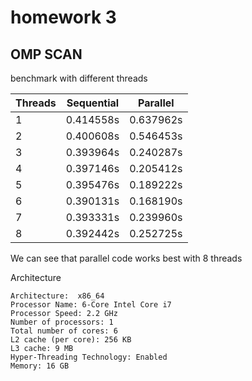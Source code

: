 # homework 3

## OMP SCAN

benchmark with different threads


|    Threads   | Sequential | Parallel |
| ----------- | ----------- | ----------- |
| 1      | 0.414558s       |   0.637962s    |
| 2   | 0.400608s        | 0.546453s  |
| 3   | 0.393964s        | 0.240287s  |
| 4   | 0.397146s        | 0.205412s  |
| 5   | 0.395476s        |  0.189222s |
| 6   | 0.390131s        |  0.168190s |
| 7   | 0.393331s        |  0.239960s |
| 8   | 0.392442s        | 0.252725s  |

We can see that parallel code works best with 8 threads

Architecture
```text
Architecture:  x86_64
Processor Name: 6-Core Intel Core i7
Processor Speed: 2.2 GHz 
Number of processors: 1 
Total number of cores: 6 
L2 cache (per core): 256 KB 
L3 cache: 9 MB 
Hyper-Threading Technology: Enabled    
Memory: 16 GB 
```
